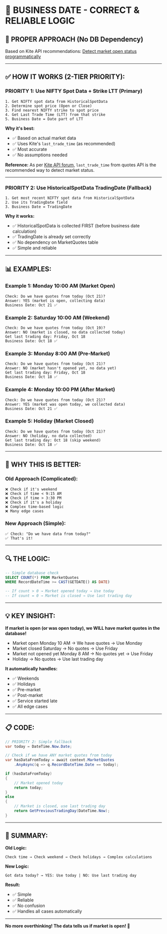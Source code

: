 # 📅 BUSINESS DATE - CORRECT & RELIABLE LOGIC

## 🎯 **PROPER APPROACH (No DB Dependency)**

Based on Kite API recommendations: [Detect market open status programmatically](https://kite.trade/forum/discussion/10651/detect-market-open-status-programmatically)

---

## ✅ **HOW IT WORKS (2-TIER PRIORITY):**

### **PRIORITY 1: Use NIFTY Spot Data + Strike LTT** (Primary)
```
1. Get NIFTY spot data from HistoricalSpotData
2. Determine spot price (Open or Close)
3. Find nearest NIFTY strike to spot price
4. Get Last Trade Time (LTT) from that strike
5. Business Date = Date part of LTT
```

**Why it's best:**
- ✅ Based on actual market data
- ✅ Uses Kite's `last_trade_time` (as recommended)
- ✅ Most accurate
- ✅ No assumptions needed

**Reference:** As per [Kite API forum](https://kite.trade/forum/discussion/10651/detect-market-open-status-programmatically), `last_trade_time` from quotes API is the recommended way to detect market status.

---

### **PRIORITY 2: Use HistoricalSpotData TradingDate** (Fallback)
```
1. Get most recent NIFTY spot data from HistoricalSpotData
2. Use its TradingDate field
3. Business Date = TradingDate
```

**Why it works:**
- ✅ HistoricalSpotData is collected FIRST (before business date calculation)
- ✅ TradingDate is already set correctly
- ✅ No dependency on MarketQuotes table
- ✅ Simple and reliable

---

## 📊 **EXAMPLES:**

### **Example 1: Monday 10:00 AM (Market Open)**
```
Check: Do we have quotes from today (Oct 21)?
Answer: YES (market is open, collecting data)
Business Date: Oct 21 ✅
```

### **Example 2: Saturday 10:00 AM (Weekend)**
```
Check: Do we have quotes from today (Oct 19)?
Answer: NO (market is closed, no data collected today)
Get last trading day: Friday, Oct 18
Business Date: Oct 18 ✅
```

### **Example 3: Monday 8:00 AM (Pre-Market)**
```
Check: Do we have quotes from today (Oct 21)?
Answer: NO (market hasn't opened yet, no data yet)
Get last trading day: Friday, Oct 18
Business Date: Oct 18 ✅
```

### **Example 4: Monday 10:00 PM (After Market)**
```
Check: Do we have quotes from today (Oct 21)?
Answer: YES (market was open today, we collected data)
Business Date: Oct 21 ✅
```

### **Example 5: Holiday (Market Closed)**
```
Check: Do we have quotes from today (Oct 21)?
Answer: NO (holiday, no data collected)
Get last trading day: Oct 18 (skip weekend)
Business Date: Oct 18 ✅
```

---

## 🎯 **WHY THIS IS BETTER:**

### **Old Approach (Complicated):**
```
❌ Check if it's weekend
❌ Check if time < 9:15 AM
❌ Check if time > 3:30 PM
❌ Check if it's a holiday
❌ Complex time-based logic
❌ Many edge cases
```

### **New Approach (Simple):**
```
✅ Check: "Do we have data from today?"
✅ That's it!
```

---

## 🔍 **THE LOGIC:**

```sql
-- Simple database check
SELECT COUNT(*) FROM MarketQuotes 
WHERE RecordDateTime >= CAST(GETDATE() AS DATE)

-- If count > 0 → Market opened today → Use today
-- If count = 0 → Market is closed → Use last trading day
```

---

## 💡 **KEY INSIGHT:**

**If market is open (or was open today), we WILL have market quotes in the database!**

- Market open Monday 10 AM → We have quotes → Use Monday
- Market closed Saturday → No quotes → Use Friday
- Market not opened yet Monday 8 AM → No quotes yet → Use Friday
- Holiday → No quotes → Use last trading day

**It automatically handles:**
- ✅ Weekends
- ✅ Holidays
- ✅ Pre-market
- ✅ Post-market
- ✅ Service started late
- ✅ All edge cases

---

## 📋 **CODE:**

```csharp
// PRIORITY 2: Simple fallback
var today = DateTime.Now.Date;

// Check if we have ANY market quotes from today
var hasDataFromToday = await context.MarketQuotes
    .AnyAsync(q => q.RecordDateTime.Date == today);

if (hasDataFromToday)
{
    // Market opened today
    return today;
}
else
{
    // Market is closed, use last trading day
    return GetPreviousTradingDay(DateTime.Now);
}
```

---

## 🎉 **SUMMARY:**

**Old Logic:**
```
Check time → Check weekend → Check holidays → Complex calculations
```

**New Logic:**
```
Got data today? → YES: Use today | NO: Use last trading day
```

**Result:**
- ✅ Simple
- ✅ Reliable
- ✅ No confusion
- ✅ Handles all cases automatically

---

**No more overthinking! The data tells us if market is open! 🎯**
